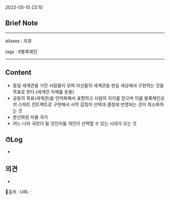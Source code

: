 2022-05-15 23:10
## Brief Note
---
aliases : 지큐

tags : #블록체인 

---

## Content
- 동일 세계관을 가진 사람들이 모여 자신들의 세계관을 현실 세상에서 구현하는 것을 목표로 한다.(세계관 자체를 운용)
- 공동의 목표(세계관)을 언어화해서 표명하고 사람의 지지를 얻으며 이를 블록체인상의 스마트 컨트랙트로 구현해서 사적 감정이 선택과 결정에 반영되는 것이 최소화하는 것
- 분산화된 자율 국가
- 어느 나라 국민이 될 것인지를 개인이 선택할 수 있는 시대가 오는 것

## ⏱Log
-

## 의견
-


📙출처 :
URL :